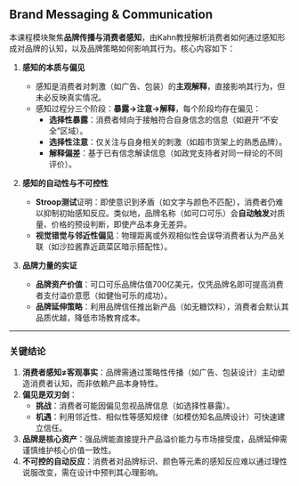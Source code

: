 ## Brand Messaging & Communication

本课程模块聚焦**品牌传播与消费者感知**，由Kahn教授解析消费者如何通过感知形成对品牌的认知，以及品牌策略如何影响其行为。核心内容如下：  

1. **感知的本质与偏见**  
   - 感知是消费者对刺激（如广告、包装）的**主观解释**，直接影响其行为，但未必反映真实情况。  
   - 感知过程分三个阶段：**暴露→注意→解释**，每个阶段均存在偏见：  
     - **选择性暴露**：消费者倾向于接触符合自身信念的信息（如避开“不安全”区域）。  
     - **选择性注意**：仅关注与自身相关的刺激（如超市货架上的熟悉品牌）。  
     - **解释偏差**：基于已有信念解读信息（如政党支持者对同一辩论的不同评价）。  

2. **感知的自动性与不可控性**  
   - **Stroop测试**证明：即使意识到矛盾（如文字与颜色不匹配），消费者仍难以抑制初始感知反应。类似地，品牌名称（如可口可乐）会**自动触发**对质量、价格的预设判断，即使产品本身无差异。  
   - **视觉错觉与邻近性偏见**：物理距离或外观相似性会误导消费者认为产品关联（如沙拉酱靠近蔬菜区暗示搭配性）。  

3. **品牌力量的实证**  
   - **品牌资产价值**：可口可乐品牌估值700亿美元，仅凭品牌名即可提高消费者支付溢价意愿（如健怡可乐的成功）。  
   - **品牌延伸策略**：利用品牌信任推出新产品（如无糖饮料），消费者会默认其品质优越，降低市场教育成本。  

---

### 关键结论  
1. **消费者感知≠客观事实**：品牌需通过策略性传播（如广告、包装设计）主动塑造消费者认知，而非依赖产品本身特性。  
2. **偏见是双刃剑**：  
   - **挑战**：消费者可能因偏见忽视品牌信息（如选择性暴露）。  
   - **机遇**：利用邻近性、相似性等感知规律（如模仿知名品牌设计）可快速建立信任。  
3. **品牌是核心资产**：强品牌能直接提升产品溢价能力与市场接受度，品牌延伸需谨慎维护核心价值一致性。  
4. **不可控的自动反应**：消费者对品牌标识、颜色等元素的感知反应难以通过理性说服改变，需在设计中预判其心理影响。